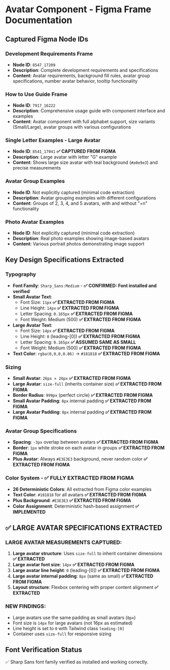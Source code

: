 # Avatar Component - Figma Frame Documentation

## Captured Figma Node IDs

### Development Requirements Frame
- **Node ID**: `8547_17209`
- **Description**: Complete development requirements and specifications
- **Content**: Avatar requirements, background fill rules, avatar group specifications, number avatar behavior, tooltip functionality

### How to Use Guide Frame  
- **Node ID**: `7917_16222`
- **Description**: Comprehensive usage guide with component interface and examples
- **Content**: Avatar component with full alphabet support, size variants (Small/Large), avatar groups with various configurations

### Single Letter Examples - Large Avatar
- **Node ID**: `8541_17041` **✅ CAPTURED FROM FIGMA**
- **Description**: Large avatar with letter "G" example
- **Content**: Shows large size avatar with teal background (`#a0e9e3`) and precise measurements

### Avatar Group Examples
- **Node ID**: Not explicitly captured (minimal code extraction)  
- **Description**: Avatar grouping examples with different configurations
- **Content**: Groups of 2, 3, 4, and 5 avatars, with and without "+n" functionality

### Photo Avatar Examples
- **Node ID**: Not explicitly captured (minimal code extraction)
- **Description**: Real photo examples showing image-based avatars
- **Content**: Various portrait photos demonstrating image support

## Key Design Specifications Extracted

### Typography
- **Font Family**: `Sharp_Sans:Medium` - **✅ CONFIRMED: Font installed and verified**
- **Small Avatar Text**:
  - Font Size: `11px` **✅ EXTRACTED FROM FIGMA**
  - Line Height: `14px` **✅ EXTRACTED FROM FIGMA** 
  - Letter Spacing: `0.165px` **✅ EXTRACTED FROM FIGMA**
  - Font Weight: Medium (500) **✅ EXTRACTED FROM FIGMA**
- **Large Avatar Text**:
  - Font Size: `14px` **✅ EXTRACTED FROM FIGMA**
  - Line Height: `0` (leading-[0]) **✅ EXTRACTED FROM FIGMA**
  - Letter Spacing: `0.165px` **✅ ASSUMED SAME AS SMALL**
  - Font Weight: Medium (500) **✅ EXTRACTED FROM FIGMA**
- **Text Color**: `rgba(0,0,0,0.86)` → `#181818` **✅ EXTRACTED FROM FIGMA**

### Sizing
- **Small Avatar**: `26px × 26px` **✅ EXTRACTED FROM FIGMA**
- **Large Avatar**: `size-full` (inherits container size) **✅ EXTRACTED FROM FIGMA**
- **Border Radius**: `999px` (perfect circle) **✅ EXTRACTED FROM FIGMA**
- **Small Avatar Padding**: `8px` internal padding **✅ EXTRACTED FROM FIGMA**
- **Large Avatar Padding**: `8px` internal padding **✅ EXTRACTED FROM FIGMA**

### Avatar Group Specifications
- **Spacing**: `-3px` overlap between avatars **✅ EXTRACTED FROM FIGMA**
- **Border**: `1px` white stroke on each avatar in groups **✅ EXTRACTED FROM FIGMA**
- **Plus Avatar**: Always `#E3E3E3` background, never random color **✅ EXTRACTED FROM FIGMA**

### Color System - **✅ FULLY EXTRACTED FROM FIGMA**
- **26 Deterministic Colors**: All extracted from Figma color examples
- **Text Color**: `#181818` for all avatars **✅ EXTRACTED FROM FIGMA**
- **Plus Background**: `#E3E3E3` **✅ EXTRACTED FROM FIGMA**
- **Color Assignment**: Deterministic hash-based assignment **✅ IMPLEMENTED**

## ✅ LARGE AVATAR SPECIFICATIONS EXTRACTED

### **LARGE AVATAR MEASUREMENTS CAPTURED:**
1. **Large avatar structure**: Uses `size-full` to inherit container dimensions **✅ EXTRACTED**
2. **Large avatar font size**: `14px` **✅ EXTRACTED FROM FIGMA** 
3. **Large avatar line height**: `0` (leading-[0]) **✅ EXTRACTED FROM FIGMA**
4. **Large avatar internal padding**: `8px` (same as small) **✅ EXTRACTED FROM FIGMA**
5. **Layout structure**: Flexbox centering with proper content alignment **✅ EXTRACTED**

### **NEW FINDINGS:**
- Large avatars use the same padding as small avatars (`8px`)
- Font size is `14px` for large avatars (not 16px as estimated)
- Line height is set to `0` with Tailwind class `leading-[0]`
- Container uses `size-full` for responsive sizing

## Font Verification Status
✅ Sharp Sans font family verified as installed and working correctly.